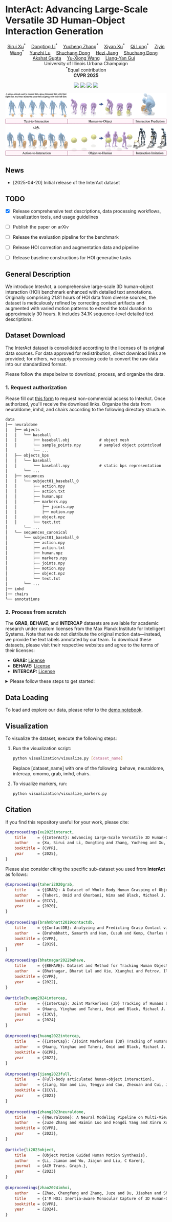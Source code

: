 <p align="center">
<h1><strong>InterAct: Advancing Large-Scale Versatile 3D Human-Object Interaction Generation</strong></h1>
  <p align="center">
    <a href='' target='_blank'>Sirui Xu</a><sup>*</sup>&emsp;
    <a href='' target='_blank'>Dongting Li</a><sup>*</sup>&emsp;
    <a href='' target='_blank'>Yucheng Zhang</a><sup>*</sup>&emsp;
    <a href='' target='_blank'>Xiyan Xu</a><sup>*</sup>&emsp;
    <a href='' target='_blank'>Qi Long</a><sup>*</sup>&emsp;
    <a href='https://github.com/wzyabcas' target='_blank'>Ziyin Wang</a><sup>*</sup>&emsp;
    <a href='' target='_blank'>Yunzhi Lu</a>&emsp;
    <a href='' target='_blank'>Shuchang Dong</a>&emsp;
    <a href='' target='_blank'>Hezi Jiang</a>&emsp;
    <a href='' target='_blank'>Shuchang Dong</a>&emsp;
    <a href='' target='_blank'>Akshat Gupta</a>&emsp;
    <a href='https://yxw.web.illinois.edu/' target='_blank'>Yu-Xiong Wang</a>&emsp;
    <a href='https://lgui.web.illinois.edu/' target='_blank'>Liang-Yan Gui</a>&emsp;
    <br>
    University of Illinois Urbana Champaign
    <br>
    <sup>*</sup>Equal contribution
    <br>
    <strong>CVPR 2025</strong>
  </p>
</p>

</p>
<p align="center">
  <a href='https://arxiv.org/abs/xxxx.xxxxx'>
    <img src='https://img.shields.io/badge/Arxiv-xxxx.xxxxx-A42C25?style=flat&logo=arXiv&logoColor=A42C25'></a>
  <a href='https://arxiv.org/pdf/xxxx.xxxxx.pdf'>
    <img src='https://img.shields.io/badge/Paper-PDF-yellow?style=flat&logo=arXiv&logoColor=yellow'></a>
  <a href='https://sirui-xu.github.io/InterAct/'>
    <img src='https://img.shields.io/badge/Project-Page-green?style=flat&logo=Google%20chrome&logoColor=green'></a>
  <a href='https://github.com/wzyabcas/InterAct'>
    <img src='https://img.shields.io/badge/GitHub-Code-black?style=flat&logo=github&logoColor=white'></a>
</p>

![](./assets/teaser.png)

## News
- [2025-04-20] Initial release of the InterAct dataset

## TODO
- [x] Release comprehensive text descriptions, data processing workflows, visualization tools, and usage guidelines
- [ ] Publish the paper on arXiv
- [ ] Release the evaluation pipeline for the benchmark
- [ ] Release HOI correction and augmentation data and pipeline
- [ ] Release baseline constructions for HOI generative tasks


## General Description

We introduce InterAct, a comprehensive large-scale 3D human-object interaction (HOI) benchmark enhanced with detailed text annotations. Originally comprising 21.81 hours of HOI data from diverse sources, the dataset is meticulously refined by correcting contact artifacts and augmented with varied motion patterns to extend the total duration to approximately 30 hours. It includes 34.1K sequence-level detailed text descriptions.

## Dataset Download

The InterAct dataset is consolidated according to the licenses of its original data sources. For data approved for redistribution, direct download links are provided; for others, we supply processing code to convert the raw data into our standardized format.

Please follow the steps below to download, process, and organize the data.

### 1. Request authorization

Please fill out [this form](https://docs.google.com/forms/d/e/1FAIpQLScMCfdd8BXzDBZ3iw0x5zA3KSTlD1F2GTaO8ylDG9Cj1upaPw/viewform?usp=sharing) to request non-commercial access to InterAct. Once authorized, you'll receive the download links. Organize the data from neuraldome, imhd, and chairs according to the following directory structure.

```
data
│── neuraldome
│   ├── objects
│   │   └── baseball
│   │       ├── baseball.obj             # object mesh
│   │       └── sample_points.npy        # sampled object pointcloud
│   		└── ...
│   ├── objects_bps
│   │   └── baseball
│   │       └── baseball.npy             # static bps representation
│   	└── ...
│   ├── sequences
│   │   └── subject01_baseball_0
│   │       ├── action.npy 
│   │       ├── action.txt
│   │       ├── human.npz
│   │       ├── markers.npy
│   │		    ├── joints.npy
│   │		    ├── motion.npy
│   │       ├── object.npz
│   │       └── text.txt
│   	└── ...
│   └── sequences_canonical
│       └── subject01_baseball_0
│           ├── action.npy
│           ├── action.txt
│           ├── human.npz
│           ├── markers.npy
│           ├── joints.npy
│           ├── motion.npy
│           ├── object.npz
│           └── text.txt
│   	└── ...
│── imhd
│── chairs
└── annotations
```



### 2. Process from scratch  

The **GRAB**, **BEHAVE**, and **INTERCAP** datasets are available for academic research under custom licenses from the Max Planck Institute for Intelligent Systems. Note that we do not distribute the original motion data—instead, we provide the text labels annotated by our team. To download these datasets, please visit their respective websites and agree to the terms of their licenses:

- **GRAB:** [License](https://grab.is.tuebingen.mpg.de/license.html)
- **BEHAVE:** [License](https://virtualhumans.mpi-inf.mpg.de/behave/license.html)
- **INTERCAP:** [License](https://intercap.is.tue.mpg.de/license.html)


<details>
  <summary>Please follow these steps to get started:</summary>


1. Download SMPL+H, SMPLX, DMPLs.

    Download SMPL+H mode from [SMPL+H](https://mano.is.tue.mpg.de/download.php) (choose Extended SMPL+H model used in the AMASS project), DMPL model from [DMPL](https://smpl.is.tue.mpg.de/download.php) (choose DMPLs compatible with SMPL), and SMPL-X model from [SMPL-X](https://smpl-x.is.tue.mpg.de/download.php). Then, please place all the models under `./models/`. The `./models/` folder tree should be:

    ```
    models
    │── smplh
    │   ├── female
    │   │   ├── model.npz
    │   ├── male
    │   │   ├── model.npz
    │   ├── neutral
    │   │   ├── model.npz
    │   ├── SMPLH_FEMALE.pkl
    │   └── SMPLH_MALE.pkl
    └── smplx
        ├── SMPLX_FEMALE.npz
        ├── SMPLX_FEMALE.pkl
        ├── SMPLX_MALE.npz
        ├── SMPLX_MALE.pkl
        ├── SMPLX_NEUTRAL.npz
        └── SMPLX_NEUTRAL.pkl
    ```

    Please follow [smplx tools](https://github.com/vchoutas/smplx/blob/main/tools/README.md#merging-smpl-h-and-mano-parameters) to merge SMPL-H and MANO parameters.

2. Prepare Environment

  - Option A: From environment.yml

    Create the Conda environment:
    ```bash
    conda env create -f environment.yml
    ```

    To install PyTorch3D, please follow the official instructions: [Pytorch3D](https://github.com/facebookresearch/pytorch3d/blob/main/INSTALL.md)
    
    Install remaining packages:
    ```
    pip install git+https://github.com/otaheri/chamfer_distance
    pip install git+https://github.com/otaheri/bps_torch
    ```

  - Option B: Manual setup

    Create and activate a fresh environment:
    ```bash
    conda create -n interact python=3.8
    conda activate interact
    pip install torch==2.0.0 torchvision==0.15.1 torchaudio==2.0.1 --index-url https://download.pytorch.org/whl/cu118
    ```

    To install PyTorch3D, please follow the official instructions: [Pytorch3D](https://github.com/facebookresearch/pytorch3d/blob/main/INSTALL.md).

    Install remaining packages:
    ```
    pip install -r requirements.txt
    ```

    

3. Prepare raw data

  - **BEHAVE** 

    Download the motion data from [this link](https://datasets.d2.mpi-inf.mpg.de/cvpr22behave/behave-30fps-params-v1.tar), and put them into [./data/behave/sequences](data/behave/sequences/). Download object data from [this link](https://datasets.d2.mpi-inf.mpg.de/cvpr22behave/objects.zip), and put them into [./data/behave/objects](data/behave/objects/). 

    Expected File Structure:

    ```bash
    data/behave/
    ├── sequences
    │   ├── data_name
    │       ├── object_fit_all.npz        # object's pose sequences
    │       └── smpl_fit_all.npz          # human's pose sequences
    └── objects
        └── object_name
            ├── object_name.jpg       # one photo of the object
            ├── object_name.obj       # reconstructed 3D scan of the object
            ├── object_name.obj.mtl   # mesh material property
            ├── object_name_tex.jpg   # mesh texture
            └── object_name_fxxx.ply  # simplified object mesh 
    ```

  - **OMOMO**

    Download the dataset from this [link](https://github.com/lijiaman/omomo_release).

    Expected File Structure:
    ```bash
    data/omomo/raw
    ├── omomo_text_anno_json_data              # Annotation JSON data
    ├── captured_objects 
    │   └── object_name_cleaned_simplified.obj # Simplified object mesh
    ├── test_diffusion_manip_seq_joints24.p	   # Test sequences
    └── train_diffusion_manip_seq_joints24.p   # Train sequences
    ```

  - **InterCap**

    Dowload InterCap from the [the project website](https://intercap.is.tue.mpg.de/). Please download the one with "new results via newly trained LEMO hand models"

    Expected File Structure:

    ```bash
    data/intercap/raw
    └── 01
        └── 01
            └── Seg_id
                ├── res.pkl					   # Human and Object Motion 				
                └── Mesh
                    └── 00000_second_obj.ply   # Object mesh 
      ...
    ```

  - **GRAB**

    Download GRAB from [the project website](https://grab.is.tue.mpg.de/). 

    Expected File Structure:
    ```bash
    data/grab/raw
    ├── grab
    │   ├── s1
    │       └── seq_name.npz      # Human and Object Motion 
        ...
    └── tool
        ├── object_meshes         # Object mesh
        ├── object_settings       
        ├── subject_meshes        # Subject mesh
        └── subject_settings	  
    ```

4. Data Processing

  After organizing the raw data, execute the following steps to process the datasets into our standard representations.

  -  
    Run the processing scripts for each dataset:

    ```bash
    python process/process_behave.py
    python process/process_grab.py
    python process/process_intercap.py
    python process/process_omomo.py
    ```

  - Canonicalize the object mesh:
    
    ```
    python process/canonicalize_obj.py
    ```
    
  - Segment the sequences according to annotations and generate associated text files:
    
    ```bash
    python process/process_text.py
    python process/process_text_omomo.py
    ```
    
    After processing, the directory structure under [data/](data/) should include all sub-datasets, including:
    
    ```
    data
    ├── annotation
    ├── behave
    │   ├── objects
    │   │   └── object_name
    │   │       └── object_name.obj
    │   └── sequences
    │       └── id
    │           ├── human.npz
    │           ├── object.npz
    │           └── text.txt
    ├── omomo
    │   ├── objects
    │   │   └── object_name
    │   │       └── object_name.obj
    │   └── sequences
    │       └── id
    │           ├── human.npz
    │           ├── object.npz
    │           └── text.txt
    ├── intercap
    │   ├── objects
    │   │   └── object_name
    │   │       └── object_name.obj
    │   └── sequences
    │       └── id
    │           ├── human.npz
    │           ├── object.npz
    │           └── text.txt
    └── grab
        ├── objects
        │   └── object_name
        │       └── object_name.obj
        └── sequences
            └── id
                ├── human.npz
                ├── object.npz
                └── text.txt
    
    ```
    
- Canonicalize the human data by running:

  ```bash
  python process/canonicalize_human.py
  ```

- Sample object keypoints:

  ```bash
  python process/sample_obj.py
  ```

- Extract motion representations:

  ```bash
  python process/motion_representation.py  
  ```

- Process the object bps for training:

  ```bash
  python process/process_bps.py
  ```

</details> 


## Data Loading 

To load and explore our data, please refer to the [demo notebook](data_demo.ipynb).


## Visualization
To visualize the dataset, execute the following steps:

1. Run the visualization script:

    ```bash
    python visualization/visualize.py [dataset_name]
    ```

    Replace [dataset_name] with one of the following: behave, neuraldome, intercap, omomo, grab, imhd, chairs.

2. To visualize markers, run:

    ```bash
    python visualization/visualize_markers.py
    ```



## Citation  

If you find this repository useful for your work, please cite:

```bibtex
@inproceedings{xu2025interact,
    title     = {{InterAct}: Advancing Large-Scale Versatile 3D Human-Object Interaction Generation},
    author    = {Xu, Sirui and Li, Dongting and Zhang, Yucheng and Xu, Xiyan and Long, Qi and Wang, Ziyin and Lu, Yunzhi and Dong, Shuchang and Jiang, Hezi and Gupta, Akshat and Wang, Yu-Xiong and Gui, Liang-Yan},
    booktitle = {CVPR},
    year      = {2025},
}
```

Please also consider citing the specific sub-dataset you used from **InterAct** as follows:
```bibtex
@inproceedings{taheri2020grab,
    title     = {{GRAB}: A Dataset of Whole-Body Human Grasping of Objects},
    author    = {Taheri, Omid and Ghorbani, Nima and Black, Michael J. and Tzionas, Dimitrios},
    booktitle = {ECCV},
    year      = {2020},
}

@inproceedings{brahmbhatt2019contactdb,
    title     = {{ContactDB}: Analyzing and Predicting Grasp Contact via Thermal Imaging},
    author    = {Brahmbhatt, Samarth and Ham, Cusuh and Kemp, Charles C. and Hays, James},
    booktitle = {CVPR},
    year      = {2019},
}

@inproceedings{bhatnagar2022behave,
    title     = {{BEHAVE}: Dataset and Method for Tracking Human Object Interactions},
    author    = {Bhatnagar, Bharat Lal and Xie, Xianghui and Petrov, Ilya and Sminchisescu, Cristian and Theobalt, Christian and Pons-Moll, Gerard},
    booktitle = {CVPR},
    year      = {2022},
}

@article{huang2024intercap, 
    title     = {{InterCap}: Joint Markerless {3D} Tracking of Humans and Objects in Interaction from Multi-view {RGB-D} Images}, 
    author    = {Huang, Yinghao and Taheri, Omid and Black, Michael J. and Tzionas, Dimitrios}, 
    journal   = {IJCV}, 
    year      = {2024}
}

@inproceedings{huang2022intercap,
    title     = {{InterCap}: {J}oint Markerless {3D} Tracking of Humans and Objects in Interaction},
    author    = {Huang, Yinghao and Taheri, Omid and Black, Michael J. and Tzionas, Dimitrios},
    booktitle = {GCPR},
    year      = {2022}, 
}

@inproceedings{jiang2023full,
    title     = {Full-body articulated human-object interaction},
    author    = {Jiang, Nan and Liu, Tengyu and Cao, Zhexuan and Cui, Jieming and Zhang, Zhiyuan and Chen, Yixin and Wang, He and Zhu, Yixin and Huang, Siyuan},
    booktitle = {ICCV},
    year      = {2023}
}

@inproceedings{zhang2023neuraldome,
    title     = {{NeuralDome}: A Neural Modeling Pipeline on Multi-View Human-Object Interactions},
    author    = {Juze Zhang and Haimin Luo and Hongdi Yang and Xinru Xu and Qianyang Wu and Ye Shi and Jingyi Yu and Lan Xu and Jingya Wang},
    booktitle = {CVPR},
    year      = {2023},
}

@article{li2023object,
    title     = {Object Motion Guided Human Motion Synthesis},
    author    = {Li, Jiaman and Wu, Jiajun and Liu, C Karen},
    journal   = {ACM Trans. Graph.},
    year      = {2023}
}

@inproceedings{zhao2024imhoi,
    author    = {Zhao, Chengfeng and Zhang, Juze and Du, Jiashen and Shan, Ziwei and Wang, Junye and Yu, Jingyi and Wang, Jingya and Xu, Lan},
    title     = {I'M HOI: Inertia-aware Monocular Capture of 3D Human-Object Interactions},
    booktitle = {CVPR},
    year      = {2024},
}

```